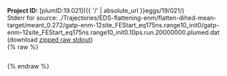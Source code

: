 **Project ID:** [plumID:19.021]({{ '/' | absolute_url }}eggs/19/021/)  
Stderr for source:  ./Trajectories/EDS-flattening-enm/flatten-dihed-mean-target/meant_0.272/gatp-enm-12site_FEStart_eq175ns.range10_init0/gatp-enm-12site_FEStart_eq175ns.range10_init0.10ps.run.20000000.plumed.dat   
(download [zipped raw stdout](gatp-enm-12site_FEStart_eq175ns.range10_init0.10ps.run.20000000.plumed.dat.plumed_master.stdout.txt.zip))  
{% raw %}
<pre>
</pre>
{% endraw %}
